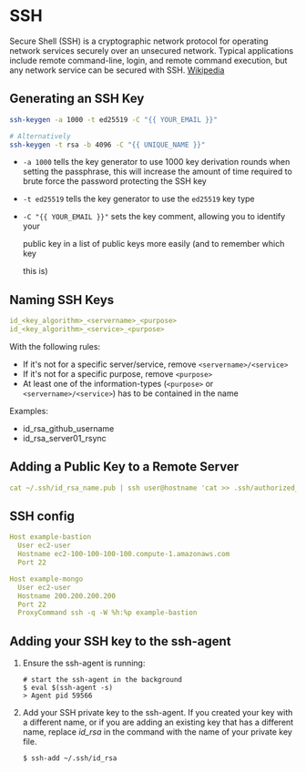 # SSH

Secure Shell \(SSH\) is a cryptographic network protocol for operating network services securely over an unsecured network. Typical applications include remote command-line, login, and remote command execution, but any network service can be secured with SSH. [Wikipedia](https://en.wikipedia.org/wiki/Secure_Shell)

## Generating an SSH Key <a id="generating-an-ssh-key"></a>

```bash
ssh-keygen -a 1000 -t ed25519 -C "{{ YOUR_EMAIL }}"

# Alternatively
ssh-keygen -t rsa -b 4096 -C "{{ UNIQUE_NAME }}"
```

* `-a 1000` tells the key generator to use 1000 key derivation rounds when setting the passphrase, this will increase the amount of time required to brute force the password protecting the SSH key
* `-t ed25519` tells the key generator to use the `ed25519` key type
* `-C "{{ YOUR_EMAIL }}"` sets the key comment, allowing you to identify your

  public key in a list of public keys more easily \(and to remember which key

  this is\)

## Naming SSH Keys

```yaml
id_<key_algorithm>_<servername>_<purpose>
id_<key_algorithm>_<service>_<purpose>
```

With the following rules:

* If it's not for a specific server/service, remove `<servername>/<service>`
* If it's not for a specific purpose, remove `<purpose>`
* At least one of the information-types \(`<purpose>` or `<servername>/<service>`\) has to be contained in the name

Examples:

* id\_rsa\_github\_username
* id\_rsa\_server01\_rsync

## Adding a Public Key to a Remote Server

```yaml
cat ~/.ssh/id_rsa_name.pub | ssh user@hostname 'cat >> .ssh/authorized_keys'
```

## SSH config

```yaml
Host example-bastion
  User ec2-user
  Hostname ec2-100-100-100-100.compute-1.amazonaws.com
  Port 22

Host example-mongo
  User ec2-user
  Hostname 200.200.200.200
  Port 22
  ProxyCommand ssh -q -W %h:%p example-bastion
```

## Adding your SSH key to the ssh-agent

1. Ensure the ssh-agent is running:

   ```text
   # start the ssh-agent in the background
   $ eval $(ssh-agent -s)
   > Agent pid 59566
   ```

2. Add your SSH private key to the ssh-agent. If you created your key with a different name, or if you are adding an existing key that has a different name, replace _id\_rsa_ in the command with the name of your private key file.

   ```text
   $ ssh-add ~/.ssh/id_rsa
   ```

